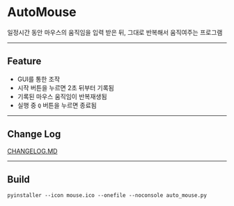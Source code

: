 # AutoMouse

일정시간 동안 마우스의 움직임을 입력 받은 뒤, 그대로 반복해서 움직여주는 프로그램

---

## Feature

- GUI를 통한 조작
- 시작 버튼을 누르면 2초 뒤부터 기록됨
- 기록된 마우스 움직임이 반복재생됨
- 실행 중 `Q` 버튼을 누르면 종료됨


---

## Change Log

[CHANGELOG.MD](https://github.com/syki66/auto-mouse/blob/master/CHANGELOG.md)

---

## Build

```
pyinstaller --icon mouse.ico --onefile --noconsole auto_mouse.py
```